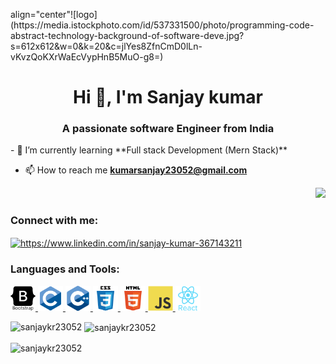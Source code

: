 <p>align="center"![logo](https://media.istockphoto.com/id/537331500/photo/programming-code-abstract-technology-background-of-software-deve.jpg?s=612x612&w=0&k=20&c=jlYes8ZfnCmD0lLn-vKvzQoKXrWaEcVypHnB5MuO-g8=)</p>
<h1 align="center">Hi 👋, I'm Sanjay kumar</h1>
<h3 align="center">A passionate software Engineer from India</h3>

  <div>
- 🌱 I’m currently learning **Full stack Development (Mern Stack)**

- 📫 How to reach me **kumarsanjay23052@gmail.com**
<p align="right"> <img width="300px" src="https://miro.medium.com/max/1360/0*7Q3yvSIv_t0ioJ-Z.gif" /> </p>
</div>
<h3 align="left">
Connect with me:</h3>
<p align="left">
<a href="https://linkedin.com/in/https://www.linkedin.com/in/sanjay-kumar-367143211" target="blank"><img align="center" src="https://raw.githubusercontent.com/rahuldkjain/github-profile-readme-generator/master/src/images/icons/Social/linked-in-alt.svg" alt="https://www.linkedin.com/in/sanjay-kumar-367143211" height="30" width="40" /></a>
</p>

<h3 align="left">Languages and Tools:</h3>
<p align="left"> <a href="https://getbootstrap.com" target="_blank" rel="noreferrer"> <img src="https://raw.githubusercontent.com/devicons/devicon/master/icons/bootstrap/bootstrap-plain-wordmark.svg" alt="bootstrap" width="40" height="40"/> </a> <a href="https://www.cprogramming.com/" target="_blank" rel="noreferrer"> <img src="https://raw.githubusercontent.com/devicons/devicon/master/icons/c/c-original.svg" alt="c" width="40" height="40"/> </a> <a href="https://www.w3schools.com/cpp/" target="_blank" rel="noreferrer"> <img src="https://raw.githubusercontent.com/devicons/devicon/master/icons/cplusplus/cplusplus-original.svg" alt="cplusplus" width="40" height="40"/> </a> <a href="https://www.w3schools.com/css/" target="_blank" rel="noreferrer"> <img src="https://raw.githubusercontent.com/devicons/devicon/master/icons/css3/css3-original-wordmark.svg" alt="css3" width="40" height="40"/> </a> <a href="https://www.w3.org/html/" target="_blank" rel="noreferrer"> <img src="https://raw.githubusercontent.com/devicons/devicon/master/icons/html5/html5-original-wordmark.svg" alt="html5" width="40" height="40"/> </a> <a href="https://developer.mozilla.org/en-US/docs/Web/JavaScript" target="_blank" rel="noreferrer"> <img src="https://raw.githubusercontent.com/devicons/devicon/master/icons/javascript/javascript-original.svg" alt="javascript" width="40" height="40"/> </a> <a href="https://reactjs.org/" target="_blank" rel="noreferrer"> <img src="https://raw.githubusercontent.com/devicons/devicon/master/icons/react/react-original-wordmark.svg" alt="react" width="40" height="40"/> </a> </p>

<p><img align="left" src="https://github-readme-stats.vercel.app/api/top-langs?username=sanjaykr23052&show_icons=true&locale=en&layout=compact" alt="sanjaykr23052" /></p>

<p>&nbsp;<img align="center" src="https://github-readme-stats.vercel.app/api?username=sanjaykr23052&show_icons=true&locale=en" alt="sanjaykr23052" /></p>

<p><img align="center" src="https://github-readme-streak-stats.herokuapp.com/?user=sanjaykr23052&" alt="sanjaykr23052" /></p>


